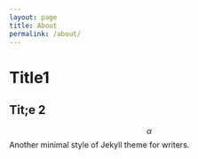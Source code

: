 ```yaml
---
layout: page
title: About
permalink: /about/
---
```

# Title1

## Tit;e 2 
$$
\alpha
$$
Another minimal style of Jekyll theme for writers.
